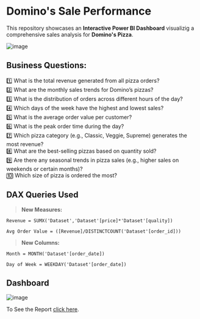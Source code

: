 # Domino's Sale Performance
This repository showcases an **Interactive Power BI Dashboard** visualizig a comprehensive sales analysis for **Domino's Pizza**.

![image](https://github.com/user-attachments/assets/b0f5eb21-e401-4d82-b247-4028d144d84a)

## Business Questions:

1️⃣ What is the total revenue generated from all pizza orders?  
2️⃣ What are the monthly sales trends for Domino’s pizzas?  
3️⃣ What is the distribution of orders across different hours of the day?  
4️⃣ Which days of the week have the highest and lowest sales?  
5️⃣ What is the average order value per customer?  
6️⃣ What is the peak order time during the day?  
7️⃣ Which pizza category (e.g., Classic, Veggie, Supreme) generates the most revenue?  
8️⃣ What are the best-selling pizzas based on quantity sold?  
9️⃣ Are there any seasonal trends in pizza sales (e.g., higher sales on weekends or certain months)?  
🔟 Which size of pizza is ordered the most?

## DAX Queries Used

> **New Measures:**

```dax
Revenue = SUMX('Dataset','Dataset'[price]*'Dataset'[quality])
```
```dax
Avg Order Value = ([Revenue]/DISTINCTCOUNT('Dataset'[order_id]))
```

> **New Columns:**

```dax
Month = MONTH('Dataset'[order_date])
```
```dax
Day of Week = WEEKDAY('Dataset'[order_date])
```
## Dashboard

![image](https://github.com/user-attachments/assets/4df76866-82bd-4759-a517-9b0a1610ec3a)

To See the Report [click here](https://app.powerbi.com/groups/me/reports/5fbd2019-4fe0-4a2e-97a8-2e66cf88b0f9?ctid=645f5409-bd60-43a1-8fef-1a83b657c220&pbi_source=linkShare).

